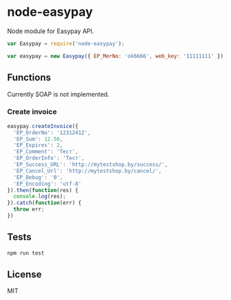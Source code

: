 # node-easypay
Node module for Easypay API.

```javascript
var Easypay = require('node-easypay');

var easypay = new Easypay({ EP_MerNo: 'ok6666', web_key: '11111111' });

```
## Functions
Currently SOAP is not implemented.

### Create invoice
```javascript
easypay.createInvoice({
  'EP_OrderNo': '12312412',
  'EP_Sum': 12.50,
  'EP_Expires': 2,
  'EP_Comment': 'Тест',
  'EP_OrderInfo': 'Тест',
  'EP_Success_URL': 'http://mytestshop.by/success/',
  'EP_Cancel_Url': 'http://mytestshop.by/cancel/',
  'EP_Debug': '0',
  'EP_Encoding': 'utf-8'
}).then(function(res) {
  console.log(res);
}).catch(function(err) { 
  throw err;
})
```

## Tests
```bash
npm run test
```
## License
MIT
